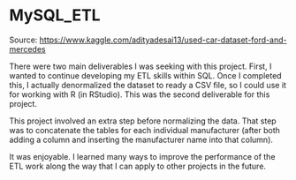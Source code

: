 # MySQL_ETL

Source: https://www.kaggle.com/adityadesai13/used-car-dataset-ford-and-mercedes

There were two main deliverables I was seeking with this project. First, I wanted to continue developing my ETL skills within SQL. Once I completed this, I actually denormalized the dataset to ready a CSV file, so I could use it for working with R (in RStudio). This was the second deliverable for this project.

This project involved an extra step before normalizing the data. That step was to concatenate the tables for each individual manufacturer (after both adding a column and inserting the manufacturer name into that column).

It was enjoyable. I learned many ways to improve the performance of the ETL work along the way that I can apply to other projects in the future.
